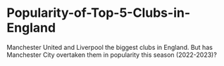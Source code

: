 # Popularity-of-Top-5-Clubs-in-England
Manchester United and Liverpool the biggest clubs in England. But has Manchester City overtaken them in popularity this season (2022-2023)?
